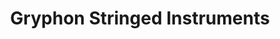 ---
title: "Gryphon Stringed Instruments"
url: /palo-alto/gryphon-stringed-instruments/
shop: Instrumente
---